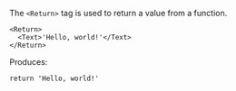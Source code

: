 The `<Return>` tag is used to return a value from a function.

```tsx
<Return>
  <Text>'Hello, world!'</Text>
</Return>
```

Produces:

```tsx
return 'Hello, world!'
```
